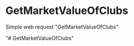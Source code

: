 GetMarketValueOfClubs
================

Simple web request "GetMarketValueOfClubs"

"# GetMarketValueOfClubs" 
